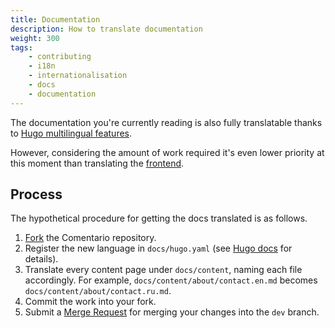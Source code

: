 ```yaml
---
title: Documentation
description: How to translate documentation
weight: 300
tags:
    - contributing
    - i18n
    - internationalisation
    - docs
    - documentation
---
```


The documentation you're currently reading is also fully translatable thanks to [Hugo multilingual features](https://gohugo.io/content-management/multilingual/).

<!--more-->

However, considering the amount of work required it's even lower priority at this moment than translating the [frontend](frontend).

## Process

The hypothetical procedure for getting the docs translated is as follows.

1. [Fork](https://gitlab.com/comentario/comentario/-/forks/new) the Comentario repository.
2. Register the new language in `docs/hugo.yaml` (see [Hugo docs](https://gohugo.io/content-management/multilingual/) for details).
3. Translate every content page under `docs/content`, naming each file accordingly. For example, `docs/content/about/contact.en.md` becomes `docs/content/about/contact.ru.md`.
4. Commit the work into your fork.
5. Submit a [Merge Request](https://docs.gitlab.com/ee/user/project/merge_requests/) for merging your changes into the `dev` branch.
